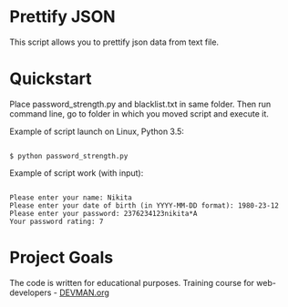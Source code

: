 # Prettify JSON

This script allows you to prettify json data from text file.

# Quickstart

Place password_strength.py and blacklist.txt in same folder. Then run command line, go to folder in which you moved script and execute it.

Example of script launch on Linux, Python 3.5:

```#!bash

$ python password_strength.py

```

Example of script work (with input):

```#!bash

Please enter your name: Nikita
Please enter your date of birth (in YYYY-MM-DD format): 1980-23-12
Please enter your password: 2376234123nikita*A
Your password rating: 7

```

# Project Goals

The code is written for educational purposes. Training course for web-developers - [DEVMAN.org](https://devman.org)
